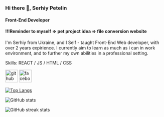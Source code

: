 ### Hi there 👋, Serhiy Petelin
#### Front-End Developer

#### !!!Reminder to myself => pet project idea => file conversion website

I'm Serhiy from Ukraine, and I Self - taught Front-End Web developer, with over 2 years expirience. I currently aim to learn as much as i can in work environment, and to further my own abilities in a professional setting.

Skills: REACT / JS / HTML / CSS



[<img src='https://cdn.jsdelivr.net/npm/simple-icons@3.0.1/icons/github.svg' alt='github' height='40'>](https://github.com/SerhiyPetelin)  [<img src='https://cdn.jsdelivr.net/npm/simple-icons@3.0.1/icons/facebook.svg' alt='facebook' height='40'>](https://www.facebook.com/serhiy.petelin)  

[![Top Langs](https://github-readme-stats.vercel.app/api/top-langs/?username=SerhiyPetelin)](https://github.com/anuraghazra/github-readme-stats)

![GitHub stats](https://github-readme-stats.vercel.app/api?username=SerhiyPetelin&show_icons=true)  

![GitHub streak stats](https://github-readme-streak-stats.herokuapp.com/?user=SerhiyPetelin)
